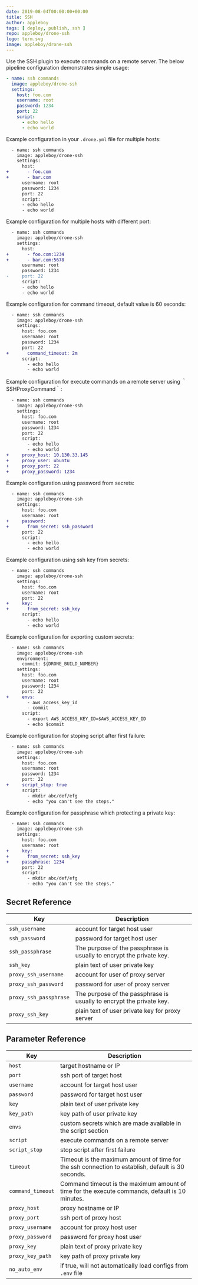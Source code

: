```yaml
---
date: 2019-08-04T00:00:00+00:00
title: SSH
author: appleboy
tags: [ deploy, publish, ssh ]
repo: appleboy/drone-ssh
logo: term.svg
image: appleboy/drone-ssh
---
```


Use the SSH plugin to execute commands on a remote server. The below pipeline configuration demonstrates simple usage:

```yaml
- name: ssh commands
  image: appleboy/drone-ssh
  settings:
    host: foo.com
    username: root
    password: 1234
    port: 22
    script:
      - echo hello
      - echo world
```

Example configuration in your `.drone.yml` file for multiple hosts:

```diff
  - name: ssh commands
    image: appleboy/drone-ssh
    settings:
      host:
+       - foo.com
+       - bar.com
      username: root
      password: 1234
      port: 22
      script:
      - echo hello
      - echo world
```

Example configuration for multiple hosts with different port:

```diff
  - name: ssh commands
    image: appleboy/drone-ssh
    settings:
      host:
+       - foo.com:1234
+       - bar.com:5678
      username: root
      password: 1234
-     port: 22
      script:
      - echo hello
      - echo world
```

Example configuration for command timeout, default value is 60 seconds:

```diff
  - name: ssh commands
    image: appleboy/drone-ssh
    settings:
      host: foo.com
      username: root
      password: 1234
      port: 22
+       command_timeout: 2m
      script:
        - echo hello
        - echo world
```

Example configuration for execute commands on a remote server using ｀SSHProxyCommand｀:

```diff
  - name: ssh commands
    image: appleboy/drone-ssh
    settings:
      host: foo.com
      username: root
      password: 1234
      port: 22
      script:
        - echo hello
        - echo world
+     proxy_host: 10.130.33.145
+     proxy_user: ubuntu
+     proxy_port: 22
+     proxy_password: 1234
```

Example configuration using password from secrets:

```diff
  - name: ssh commands
    image: appleboy/drone-ssh
    settings:
      host: foo.com
      username: root
+     password:
+       from_secret: ssh_password
      port: 22
      script:
        - echo hello
        - echo world
```

Example configuration using ssh key from secrets:

```diff
  - name: ssh commands
    image: appleboy/drone-ssh
    settings:
      host: foo.com
      username: root
      port: 22
+     key:
+       from_secret: ssh_key
      script:
        - echo hello
        - echo world
```

Example configuration for exporting custom secrets:

```diff
  - name: ssh commands
    image: appleboy/drone-ssh
    environment:
      commit: ${DRONE_BUILD_NUMBER}
    settings:
      host: foo.com
      username: root
      password: 1234
      port: 22
+     envs:
        - aws_access_key_id
        - commit
      script:
        - export AWS_ACCESS_KEY_ID=$AWS_ACCESS_KEY_ID
        - echo $commit
```

Example configuration for stoping script after first failure:

```diff
  - name: ssh commands
    image: appleboy/drone-ssh
    settings:
      host: foo.com
      username: root
      password: 1234
      port: 22
+     script_stop: true
      script:
        - mkdir abc/def/efg
        - echo "you can't see the steps."
```

Example configuration for passphrase which protecting a private key:

```diff
  - name: ssh commands
    image: appleboy/drone-ssh
    settings:
      host: foo.com
      username: root
+     key:
+       from_secret: ssh_key
+     passphrase: 1234
      port: 22
      script:
        - mkdir abc/def/efg
        - echo "you can't see the steps."
```

## Secret Reference

| Key | Description |
|-----|-------------|
| `ssh_username` | account for target host user |
| `ssh_password` | password for target host user | |
| `ssh_passphrase` | The purpose of the passphrase is usually to encrypt the private key. |
| `ssh_key` | plain text of user private key |
| `proxy_ssh_username` | account for user of proxy server |
| `proxy_ssh_password` | password for user of proxy server |
| `proxy_ssh_passphrase` | The purpose of the passphrase is usually to encrypt the private key. |
| `proxy_ssh_key` | plain text of user private key for proxy server |

## Parameter Reference

| Key | Description |
|-----|-------------|
| `host` | target hostname or IP |
| `port` | ssh port of target host |
| `username` | account for target host user |
| `password` | password for target host user |
| `key` | plain text of user private key |
| `key_path` | key path of user private key |
| `envs` | custom secrets which are made available in the script section |
| `script` | execute commands on a remote server |
| `script_stop` | stop script after first failure |
| `timeout` | Timeout is the maximum amount of time for the ssh connection to establish, default is 30 seconds. |
| `command_timeout` | Command timeout is the maximum amount of time for the execute commands, default is 10 minutes. |
| `proxy_host` | proxy hostname or IP |
| `proxy_port` | ssh port of proxy host |
| `proxy_username` | account for proxy host user |
| `proxy_password` | password for proxy host user |
| `proxy_key` | plain text of proxy private key |
| `proxy_key_path` | key path of proxy private key |
| `no_auto_env` | if true, will not automatically load configs from `.env` file |
